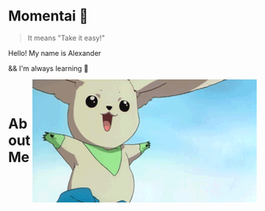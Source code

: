 # Momentai 🌿

> It means "Take it easy!"

<div>
    <div align="left">
        <p>Hello! My name is Alexander</p>
        <p>&& I'm always learning 📝 </p>
    </div>
    <img height="250" align="right" alt="GIF" src="./assests/Terriermon2.gif">
</div>
<br>
<br>

# About Me
